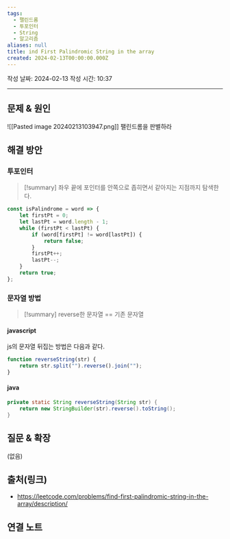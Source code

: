 ```yaml
---
tags:
  - 팰린드롬
  - 투포인터
  - String
  - 알고리즘
aliases: null
title: ind First Palindromic String in the array
created: 2024-02-13T00:00:00.000Z
---
```

작성 날짜: 2024-02-13
작성 시간: 10:37


----

## 문제 & 원인
![[Pasted image 20240213103947.png]]
팰린드롬을 판별하라

## 해결 방안
### 투포인터
>[!summary] 
>좌우 끝에 포인터를 안쪽으로 좁히면서 같아지는 지점까지 탐색한다.

```js
const isPalindrome = word => {
    let firstPt = 0;
    let lastPt = word.length - 1;
    while (firstPt < lastPt) {
        if (word[firstPt] != word[lastPt]) {
            return false;
        }
        firstPt++;
        lastPt--;
    }
    return true;
};
```

###  문자열 방법
>[!summary]
>reverse한 문자열 == 기존 문자열


#### javascript
js의 문자열 뒤집는 방법은 다음과 같다.

```js
function reverseString(str) {
    return str.split("").reverse().join("");
}
```


#### java
```java
private static String reverseString(String str) {  
    return new StringBuilder(str).reverse().toString();       
}
```

## 질문 & 확장

(없음)

## 출처(링크)
- https://leetcode.com/problems/find-first-palindromic-string-in-the-array/description/

## 연결 노트

